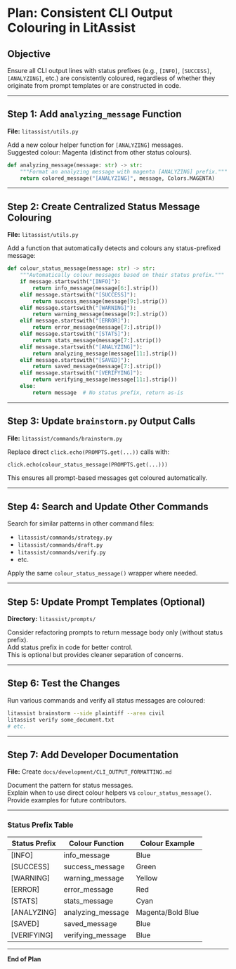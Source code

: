 # Plan: Consistent CLI Output Colouring in LitAssist

## Objective

Ensure all CLI output lines with status prefixes (e.g., `[INFO]`, `[SUCCESS]`, `[ANALYZING]`, etc.) are consistently coloured, regardless of whether they originate from prompt templates or are constructed in code.

---

## Step 1: Add `analyzing_message` Function

**File:** `litassist/utils.py`

Add a new colour helper function for `[ANALYZING]` messages.  
Suggested colour: Magenta (distinct from other status colours).

```python
def analyzing_message(message: str) -> str:
    """Format an analyzing message with magenta [ANALYZING] prefix."""
    return colored_message("[ANALYZING]", message, Colors.MAGENTA)
```

---

## Step 2: Create Centralized Status Message Colouring

**File:** `litassist/utils.py`

Add a function that automatically detects and colours any status-prefixed message:

```python
def colour_status_message(message: str) -> str:
    """Automatically colour messages based on their status prefix."""
    if message.startswith("[INFO]"):
        return info_message(message[6:].strip())
    elif message.startswith("[SUCCESS]"):
        return success_message(message[9:].strip())
    elif message.startswith("[WARNING]"):
        return warning_message(message[9:].strip())
    elif message.startswith("[ERROR]"):
        return error_message(message[7:].strip())
    elif message.startswith("[STATS]"):
        return stats_message(message[7:].strip())
    elif message.startswith("[ANALYZING]"):
        return analyzing_message(message[11:].strip())
    elif message.startswith("[SAVED]"):
        return saved_message(message[7:].strip())
    elif message.startswith("[VERIFYING]"):
        return verifying_message(message[11:].strip())
    else:
        return message  # No status prefix, return as-is
```

---

## Step 3: Update `brainstorm.py` Output Calls

**File:** `litassist/commands/brainstorm.py`

Replace direct `click.echo(PROMPTS.get(...))` calls with:

```python
click.echo(colour_status_message(PROMPTS.get(...)))
```

This ensures all prompt-based messages get coloured automatically.

---

## Step 4: Search and Update Other Commands

Search for similar patterns in other command files:
- `litassist/commands/strategy.py`
- `litassist/commands/draft.py`
- `litassist/commands/verify.py`
- etc.

Apply the same `colour_status_message()` wrapper where needed.

---

## Step 5: Update Prompt Templates (Optional)

**Directory:** `litassist/prompts/`

Consider refactoring prompts to return message body only (without status prefix).  
Add status prefix in code for better control.  
This is optional but provides cleaner separation of concerns.

---

## Step 6: Test the Changes

Run various commands and verify all status messages are coloured:

```bash
litassist brainstorm --side plaintiff --area civil
litassist verify some_document.txt
# etc.
```

---

## Step 7: Add Developer Documentation

**File:** Create `docs/development/CLI_OUTPUT_FORMATTING.md`

Document the pattern for status messages.  
Explain when to use direct colour helpers vs `colour_status_message()`.  
Provide examples for future contributors.

---

### Status Prefix Table

| Status Prefix   | Colour Function         | Colour Example      |
|-----------------|------------------------|---------------------|
| [INFO]          | info_message           | Blue                |
| [SUCCESS]       | success_message        | Green               |
| [WARNING]       | warning_message        | Yellow              |
| [ERROR]         | error_message          | Red                 |
| [STATS]         | stats_message          | Cyan                |
| [ANALYZING]     | analyzing_message      | Magenta/Bold Blue   |
| [SAVED]         | saved_message          | Blue                |
| [VERIFYING]     | verifying_message      | Blue                |

---

**End of Plan**
